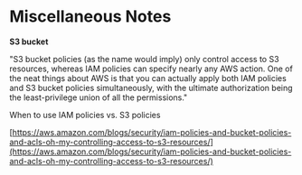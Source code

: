 # Miscellaneous Notes

**S3 bucket**

"S3 bucket policies \(as the name would imply\) only control access to S3 resources, whereas IAM policies can specify nearly any AWS action. One of the neat things about AWS is that you can actually apply both IAM policies and S3 bucket policies simultaneously, with the ultimate authorization being the least-privilege union of all the permissions."

When to use IAM policies vs. S3 policies

[https://aws.amazon.com/blogs/security/iam-policies-and-bucket-policies-and-acls-oh-my-controlling-access-to-s3-resources/](https://aws.amazon.com/blogs/security/iam-policies-and-bucket-policies-and-acls-oh-my-controlling-access-to-s3-resources/)





